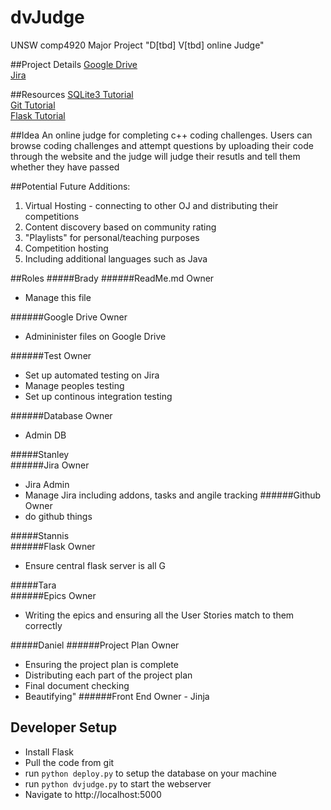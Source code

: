 # dvJudge
UNSW comp4920 Major Project "D[tbd] V[tbd] online Judge"

##Project Details
[Google Drive](https://drive.google.com/drive/folders/0BxD6wDvDG5hRfklTaUxrM0VNV2pqcm9sazFiNjhHQ3paSHRNN3JnODlLazU2d3B1Yjh6WDA)  
[Jira](https://dvjudge.atlassian.net/projects/DVJ/summary)

##Resources
[SQLite3 Tutorial](http://www.tutorialspoint.com/sqlite/index.htm)  
[Git Tutorial](https://www.atlassian.com/git/)  
[Flask Tutorial](http://flask.pocoo.org/docs/0.10/tutorial/introduction/)

##Idea
An online judge for completing c++ coding challenges. Users can browse coding challenges and attempt questions by uploading their code through the website and the judge will judge their resutls and tell them whether they have passed

##Potential Future Additions:
1. Virtual Hosting - connecting to other OJ and distributing their competitions
2. Content discovery based on community rating
3. "Playlists" for personal/teaching purposes
4. Competition hosting
5. Including additional languages such as Java

##Roles
#####Brady
######ReadMe.md Owner  
  * Manage this file

######Google Drive Owner  
  * Admininister files on Google Drive  

######Test Owner  
  * Set up automated testing on Jira
  * Manage peoples testing
  * Set up continous integration testing

######Database Owner
  * Admin DB
	
#####Stanley	
######Jira Owner
  * Jira Admin
  * Manage Jira including addons, tasks and angile tracking
######Github Owner
  * do github things
	
	
#####Stannis	
######Flask Owner
  * Ensure central flask server is all G
	
#####Tara	
######Epics Owner
  * Writing the epics and ensuring all the User Stories match to them correctly
	
	
#####Daniel	
######Project Plan Owner
  * Ensuring the project plan is complete
  * Distributing each part of the project plan
  * Final document checking
  * Beautifying"
######Front End Owner - Jinja

## Developer Setup
  - Install Flask
  - Pull the code from git
  - run `python deploy.py` to setup the database on your machine
  - run `python dvjudge.py` to start the webserver
  - Navigate to http://localhost:5000


